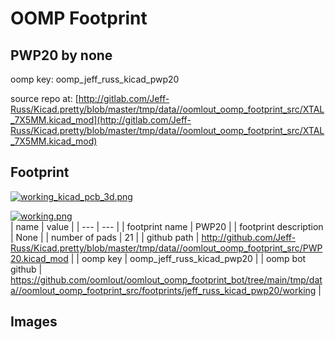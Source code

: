 # OOMP Footprint  
## PWP20  by none  
  
oomp key: oomp_jeff_russ_kicad_pwp20  
  
source repo at: [http://gitlab.com/Jeff-Russ/Kicad.pretty/blob/master/tmp/data//oomlout_oomp_footprint_src/XTAL_7X5MM.kicad_mod](http://gitlab.com/Jeff-Russ/Kicad.pretty/blob/master/tmp/data//oomlout_oomp_footprint_src/XTAL_7X5MM.kicad_mod)  
## Footprint  
  
[![working_kicad_pcb_3d.png](working_kicad_pcb_3d_600.png)](working_kicad_pcb_3d.png)  
  
[![working.png](working_600.png)](working.png)  
| name | value | 
| --- | --- | 
| footprint name | PWP20 | 
| footprint description | None | 
| number of pads | 21 | 
| github path | http://github.com/Jeff-Russ/Kicad.pretty/blob/master/tmp/data//oomlout_oomp_footprint_src/PWP20.kicad_mod | 
| oomp key | oomp_jeff_russ_kicad_pwp20 | 
| oomp bot github | https://github.com/oomlout/oomlout_oomp_footprint_bot/tree/main/tmp/data//oomlout_oomp_footprint_src/footprints/jeff_russ_kicad_pwp20/working | 
## Images  
